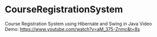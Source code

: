 # CourseRegistrationSystem
Course Registration System using Hibernate and Swing in Java
Video Demo:
https://www.youtube.com/watch?v=aM_375-Znmc&t=8s
